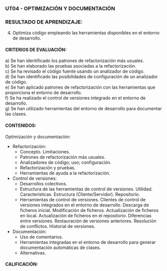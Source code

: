 ### UT04 - OPTIMIZACIÓN Y DOCUMENTACIÓN

### RESULTADO DE APRENDIZAJE:

4. Optimiza código empleando las herramientas disponibles en el entorno de desarrollo. 

#### CRITERIOS DE EVALUACIÓN:

a) Se han identificado los patrones de refactorización más usuales.  
b) Se han elaborado las pruebas asociadas a la refactorización.  
c) Se ha revisado el código fuente usando un analizador de código.  
d) Se han identificado las posibilidades de configuración de un analizador de
código.  
e) Se han aplicado patrones de refactorización con las herramientas que proporciona el entorno de desarrollo.  
f) Se ha realizado el control de versiones integrado en el entorno de desarrollo.  
g) Se han utilizado herramientas del entorno de desarrollo para documentar las clases.   

#### CONTENIDOS:

Optimización y documentación:

- Refactorización:
  - Concepto. Limitaciones.
  - Patrones de refactorización más usuales.
  - Analizadores de código; uso; configuración.
  - Refactorización y pruebas.
  - Herramientas de ayuda a la refactorización.
- Control de versiones:
  - Desarrollos colectivos.
  - Estructura de las herramientas de control de versiones. Utilidad.
    Características. Estructura (Cliente/Servidor). Repositorio. 
  - Herramientas de control de versiones. Clientes de control de versiones integrados en el entorno de desarrollo. Descarga de ficheros inicial. Modificación de ficheros. Actualización de ficheros en local. Actualización de ficheros en el repositorio. Diferencias entre versiones. Restauración de versiones anteriores. Resolución de conflictos. Historial de versiones.
- Documentación:
  - Uso de comentarios.
  - Herramientas integradas en el entorno de desarrollo para generar documentación automáticas de clases.
  - Alternativas. 

#### CALIFICACIÓN:


